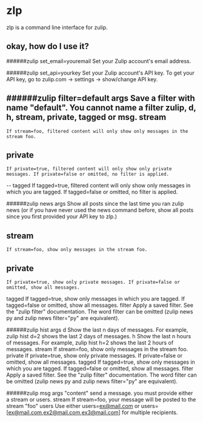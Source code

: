 # zlp
zlp is a command line interface for zulip. 

## okay, how do I use it? 
######zulip set_email=youremail
 Set your Zulip account's email address.
 
######zulip set_api=yourkey
 Set your Zulip account's API key. To get your API key, go to zulip.com -> settings -> show/change API key.

######zulip filter=default args 
 Save a filter with name "default". You cannot name a filter zulip, d, h, stream, private, tagged or msg.
  stream
  ------
    If stream=foo, filtered content will only show only messages in the stream foo.
  private
  ---
    If private=true, filtered content will only show only private messages. If private=false or omitted, no filter is applied.
  --
  tagged
    If tagged=true, filtered content will only show only messages in which you are tagged. If tagged=false or omitted, no filter is applied.

######zulip news args
 Show all posts since the last time you ran zulip news (or if you have never used the news command before, show all posts since you first provided your API key to zlp.)
 ## stream
    If stream=foo, show only messages in the stream foo.
 ## private
    If private=true, show only private messages. If private=false or omitted, show all messages.
  tagged
    If tagged=true, show only messages in which you are tagged. If tagged=false or omitted, show all messages.
  filter
    Apply a saved filter. See the "zulip filter" documentation. The word filter can be omitted (zulip news py and zulip news filter="py" are equivalent).

######zulip hist args
  d
    Show the last n days of messages. For example, zulip hist d=2 shows the last 2 days of messages.
  h
    Show the last n hours of messages. For example, zulip hist h=2 shows the last 2 hours of messages.
  stream
    If stream=foo, show only messages in the stream foo.
  private
    If private=true, show only private messages. If private=false or omitted, show all messages.
  tagged
    If tagged=true, show only messages in which you are tagged. If tagged=false or omitted, show all messages.
  filter
    Apply a saved filter. See the "zulip filter" documentation. The word filter can be omitted (zulip news py and zulip news filter="py" are equivalent).

######zulip msg args "content"
 send a message. you must provide either a stream or users.
  stream
    If stream=foo, your message will be posted to the stream "foo"
  users
    Use either users=ex@mail.com or users=[ex@mail.com,ex2@mail.com,ex3@mail.com] for multiple recipients. 
    
